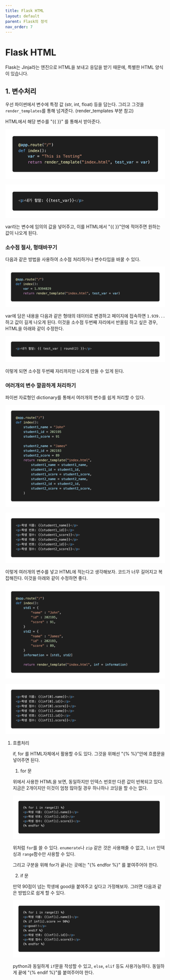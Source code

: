 ```yaml
---
title: Flask HTML
layout: default
parent: Flask의 정석
nav_order: 7
---
```


# Flask HTML

Flask는 Jinja라는 엔진으로 HTML을 보내고 응답을 받기 때문에, 특별한 HTML 양식이 있습니다.

## 1. 변수처리

우선 파이썬에서 변수에 특정 값 (str, int, float) 등을 담는다. 그리고 그것을 `render_templates`를 통해 넘겨준다. (render_templates 부분 참고)

HTML에서 해당 변수를 "{{ }}" 를 통해서 받아준다. 

![./render_templates_html_ex2.png](./render_templates_html_ex2.png)

![./render_templates_html_ex2_html.png](./render_templates_html_ex2_html.png)

var라는 변수에 임의의 값을 넣어주고, 이를 HTML에서 "{{ }}"안에 적어주면 원하는 값이 나오게 된다.

### 소수점 절사, 형태바꾸기

다음과 같은 방법을 사용하여 소수점 처리하거나 변수타입을 바꿀 수 있다.

![./flask_html.png](./flask_html.png)

var에 담은 내용을 다음과 같은 형태의 데이터로 변경하고 페이지에 접속하면 `1.939...` 하고 값이 길게 나오게 된다. 이것을 소수점 두번째 자리에서 반올림 하고 싶은 경우, HTML을 아래와 같이 수정한다.

![./flask_html2.png](./flask_html2.png)

이렇게 되면 소수점 두번째 자리까지만 나오게 만들 수 있게 된다.

### 여러개의 변수 깔끔하게 처리하기

파이썬 자료형인 dictionary를 통해서 여러개의 변수를 쉽게 처리할 수 있다.

![./flask_html4.png](./flask_html4.png)

![./flask_html4%201.png](./flask_html4%201.png)

이렇게 여러개의 변수를 넣고 HTML에 적는다고 생각해보자. 코드가 너무 길어지고 복잡해진다. 이것을 아래와 같이 수정하면 좋다.

![./flask_html5.png](./flask_html5.png)

![./flask_html6.png](./flask_html6.png)

1. 흐름처리
    
    if, for 를 HTML자체에서 활용할 수도 있다. 그것을 위해선 "\{\% \%\}"안에 흐름문을 넣어주면 된다.
    
    1.  for 문
    
    위에서 사용한 HTML을 보면, 동일하지만 인덱스 번호만 다른 값이 반복되고 있다. 지금은 2개이지만 이것이 엄청 많아질 경우 하나하나 코딩을 할 수는 없다.
    
    ![./flask_html7.png](./flask_html7.png)
    
    위처럼 `for`를 쓸 수 있다. `enumerate`나 `zip` 같은 것은 사용해줄 수 없고, `list` 인덱싱과 `range`함수만 사용할 수 있다.
    
    그리고 구분을 위해 for가 끝나는 곳에는 "\{\% endfor \%\}" 를 붙여주어야 한다.
    
    2. if 문
    
    만약 90점이 넘는 학생에 good을 붙여주고 싶다고 가정해보자. 그러면 다음과 같은 방법으로 쉽게 할 수 있다.
    
    ![./flask_html8.png](./flask_html8.png)
    
    python과 동일하게 `if`문을 작성할 수 있고, `else`, `elif` 등도 사용가능하다. 동일하게 끝에 "\{\% endif \%\}"를 붙여주어야 한다.